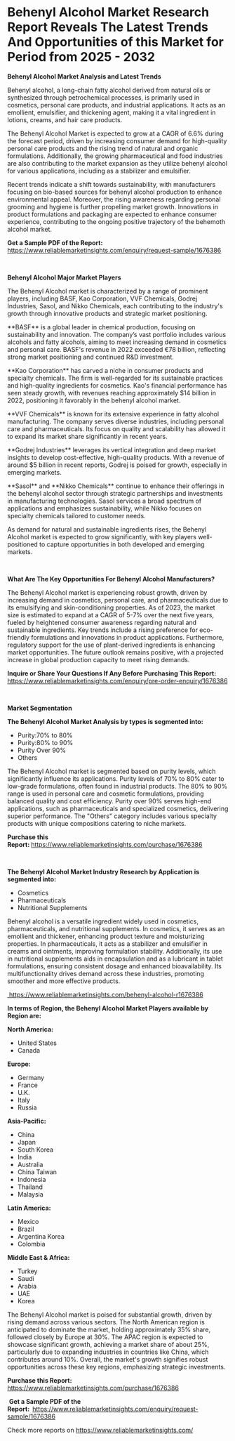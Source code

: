 <p><h1>Behenyl Alcohol Market Research Report Reveals The Latest Trends And Opportunities of this Market for Period from 2025 - 2032</h1></p><p><strong>Behenyl Alcohol Market Analysis and Latest Trends</strong></p>
<p><p>Behenyl alcohol, a long-chain fatty alcohol derived from natural oils or synthesized through petrochemical processes, is primarily used in cosmetics, personal care products, and industrial applications. It acts as an emollient, emulsifier, and thickening agent, making it a vital ingredient in lotions, creams, and hair care products. </p><p>The Behenyl Alcohol Market is expected to grow at a CAGR of 6.6% during the forecast period, driven by increasing consumer demand for high-quality personal care products and the rising trend of natural and organic formulations. Additionally, the growing pharmaceutical and food industries are also contributing to the market expansion as they utilize behenyl alcohol for various applications, including as a stabilizer and emulsifier.</p><p>Recent trends indicate a shift towards sustainability, with manufacturers focusing on bio-based sources for behenyl alcohol production to enhance environmental appeal. Moreover, the rising awareness regarding personal grooming and hygiene is further propelling market growth. Innovations in product formulations and packaging are expected to enhance consumer experience, contributing to the ongoing positive trajectory of the behemoth alcohol market.</p></p>
<p><strong>Get a Sample PDF of the Report:&nbsp;</strong> <a href="https://www.reliablemarketinsights.com/enquiry/request-sample/1676386?utm_campaign=2133&utm_medium=2&utm_source=Github&utm_content=ia&utm_term=01042025&utm_id=behenyl-alcohol">https://www.reliablemarketinsights.com/enquiry/request-sample/1676386</a></p>
<p>&nbsp;</p>
<p><strong>Behenyl Alcohol Major Market Players</strong></p>
<p><p>The Behenyl Alcohol market is characterized by a range of prominent players, including BASF, Kao Corporation, VVF Chemicals, Godrej Industries, Sasol, and Nikko Chemicals, each contributing to the industry's growth through innovative products and strategic market positioning.</p><p>**BASF** is a global leader in chemical production, focusing on sustainability and innovation. The company’s vast portfolio includes various alcohols and fatty alcohols, aiming to meet increasing demand in cosmetics and personal care. BASF's revenue in 2022 exceeded €78 billion, reflecting strong market positioning and continued R&D investment.</p><p>**Kao Corporation** has carved a niche in consumer products and specialty chemicals. The firm is well-regarded for its sustainable practices and high-quality ingredients for cosmetics. Kao's financial performance has seen steady growth, with revenues reaching approximately $14 billion in 2022, positioning it favorably in the behenyl alcohol market.</p><p>**VVF Chemicals** is known for its extensive experience in fatty alcohol manufacturing. The company serves diverse industries, including personal care and pharmaceuticals. Its focus on quality and scalability has allowed it to expand its market share significantly in recent years.</p><p>**Godrej Industries** leverages its vertical integration and deep market insights to develop cost-effective, high-quality products. With a revenue of around $5 billion in recent reports, Godrej is poised for growth, especially in emerging markets.</p><p>**Sasol** and **Nikko Chemicals** continue to enhance their offerings in the behenyl alcohol sector through strategic partnerships and investments in manufacturing technologies. Sasol services a broad spectrum of applications and emphasizes sustainability, while Nikko focuses on specialty chemicals tailored to customer needs.</p><p>As demand for natural and sustainable ingredients rises, the Behenyl Alcohol market is expected to grow significantly, with key players well-positioned to capture opportunities in both developed and emerging markets.</p></p>
<p>&nbsp;</p>
<p><strong>What Are The Key Opportunities For Behenyl Alcohol Manufacturers?</strong></p>
<p><p>The Behenyl Alcohol market is experiencing robust growth, driven by increasing demand in cosmetics, personal care, and pharmaceuticals due to its emulsifying and skin-conditioning properties. As of 2023, the market size is estimated to expand at a CAGR of 5-7% over the next five years, fueled by heightened consumer awareness regarding natural and sustainable ingredients. Key trends include a rising preference for eco-friendly formulations and innovations in product applications. Furthermore, regulatory support for the use of plant-derived ingredients is enhancing market opportunities. The future outlook remains positive, with a projected increase in global production capacity to meet rising demands.</p></p>
<p><strong>Inquire or Share Your Questions If Any Before Purchasing This Report:</strong> <a href="https://www.reliablemarketinsights.com/enquiry/pre-order-enquiry/1676386?utm_campaign=2133&utm_medium=2&utm_source=Github&utm_content=ia&utm_term=01042025&utm_id=behenyl-alcohol">https://www.reliablemarketinsights.com/enquiry/pre-order-enquiry/1676386</a></p>
<p>&nbsp;</p>
<p><strong>Market Segmentation</strong></p>
<p><strong>The Behenyl Alcohol Market Analysis by types is segmented into:</strong></p>
<p><ul><li>Purity:70% to 80%</li><li>Purity:80% to 90%</li><li>Purity Over 90%</li><li>Others</li></ul></p>
<p><p>The Behenyl Alcohol market is segmented based on purity levels, which significantly influence its applications. Purity levels of 70% to 80% cater to low-grade formulations, often found in industrial products. The 80% to 90% range is used in personal care and cosmetic formulations, providing balanced quality and cost efficiency. Purity over 90% serves high-end applications, such as pharmaceuticals and specialized cosmetics, delivering superior performance. The "Others" category includes various specialty products with unique compositions catering to niche markets.</p></p>
<p><strong>Purchase this Report:&nbsp;</strong><a href="https://www.reliablemarketinsights.com/purchase/1676386?utm_campaign=2133&utm_medium=2&utm_source=Github&utm_content=ia&utm_term=01042025&utm_id=behenyl-alcohol">https://www.reliablemarketinsights.com/purchase/1676386</a></p>
<p>&nbsp;</p>
<p><strong>The Behenyl Alcohol Market Industry Research by Application is segmented into:</strong></p>
<p><ul><li>Cosmetics</li><li>Pharmaceuticals</li><li>Nutritional Supplements</li></ul></p>
<p><p>Behenyl alcohol is a versatile ingredient widely used in cosmetics, pharmaceuticals, and nutritional supplements. In cosmetics, it serves as an emollient and thickener, enhancing product texture and moisturizing properties. In pharmaceuticals, it acts as a stabilizer and emulsifier in creams and ointments, improving formulation stability. Additionally, its use in nutritional supplements aids in encapsulation and as a lubricant in tablet formulations, ensuring consistent dosage and enhanced bioavailability. Its multifunctionality drives demand across these industries, promoting smoother and more effective products.</p></p>
<p><a href="https://www.reliablemarketinsights.com/behenyl-alcohol-r1676386?utm_campaign=2133&utm_medium=2&utm_source=Github&utm_content=ia&utm_term=01042025&utm_id=behenyl-alcohol">&nbsp;https://www.reliablemarketinsights.com/behenyl-alcohol-r1676386</a></p>
<p><strong>In terms of Region, the Behenyl Alcohol Market Players available by Region are:</strong></p>
<p>
    <p> <strong> North America: </strong>
        <ul>
            <li>United States</li>
            <li>Canada</li>
        </ul>
        </p> 
    <p> <strong> Europe: </strong>
        <ul>
            <li>Germany</li>
            <li>France</li>
            <li>U.K.</li>
            <li>Italy</li>
            <li>Russia</li>
        </ul>
        </p> 
    <p> <strong> Asia-Pacific: </strong>
        <ul>
            <li>China</li>
            <li>Japan</li>
            <li>South Korea</li>
            <li>India</li>
            <li>Australia</li>
            <li>China Taiwan</li>
            <li>Indonesia</li>
            <li>Thailand</li>
            <li>Malaysia</li>
        </ul>
        </p> 
    <p> <strong> Latin America: </strong>
        <ul>
            <li>Mexico</li>
            <li>Brazil</li>
            <li>Argentina Korea</li>
            <li>Colombia</li>
        </ul>
        </p> 
    <p> <strong> Middle East & Africa: </strong>
        <ul>
            <li>Turkey</li>
            <li>Saudi</li>
            <li>Arabia</li>
            <li>UAE</li>
            <li>Korea</li>
        </ul>
    </p>
    </p>
<p><p>The Behenyl Alcohol market is poised for substantial growth, driven by rising demand across various sectors. The North American region is anticipated to dominate the market, holding approximately 35% share, followed closely by Europe at 30%. The APAC region is expected to showcase significant growth, achieving a market share of about 25%, particularly due to expanding industries in countries like China, which contributes around 10%. Overall, the market's growth signifies robust opportunities across these key regions, emphasizing strategic investments.</p></p>
<p><strong>Purchase this Report: </strong><a href="https://www.reliablemarketinsights.com/purchase/1676386?utm_campaign=2133&utm_medium=2&utm_source=Github&utm_content=ia&utm_term=01042025&utm_id=behenyl-alcohol">https://www.reliablemarketinsights.com/purchase/1676386</a></p>
<p>&nbsp;<strong>Get a Sample PDF of the Report:&nbsp;&nbsp;</strong><a href="https://www.reliablemarketinsights.com/enquiry/request-sample/1676386?utm_campaign=2133&utm_medium=2&utm_source=Github&utm_content=ia&utm_term=01042025&utm_id=behenyl-alcohol">https://www.reliablemarketinsights.com/enquiry/request-sample/1676386</a></p>
<p><strong></strong></p>
<p>Check more reports on <a href="https://www.reliablemarketinsights.com/?utm_campaign=2133&utm_medium=2&utm_source=Github&utm_content=ia&utm_term=01042025&utm_id=behenyl-alcohol">https://www.reliablemarketinsights.com/</a></p>